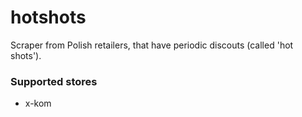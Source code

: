 # hotshots

Scraper from Polish retailers, that have periodic discouts (called 'hot shots').

### Supported stores

- x-kom
